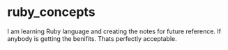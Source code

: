 # ruby_concepts

I am learning Ruby language and creating the notes for future reference.
If anybody is getting the benifits. Thats perfectly acceptable.


